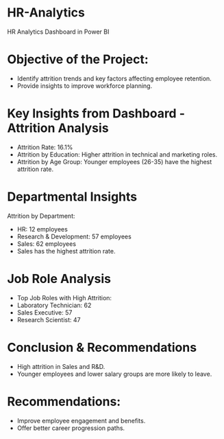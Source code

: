 # HR-Analytics
HR Analytics Dashboard in Power BI
# Objective of the Project:
- Identify attrition trends and key factors affecting employee retention.
- Provide insights to improve workforce planning.
# Key Insights from Dashboard - Attrition Analysis
- Attrition Rate: 16.1%
- Attrition by Education: Higher attrition in technical and marketing roles.
- Attrition by Age Group: Younger employees (26-35) have the highest attrition rate.

# Departmental Insights
 Attrition by Department:
- HR: 12 employees
- Research & Development: 57 employees
- Sales: 62 employees
- Sales has the highest attrition rate.

# Job Role Analysis
- Top Job Roles with High Attrition:
- Laboratory Technician: 62
- Sales Executive: 57
- Research Scientist: 47

 # Conclusion & Recommendations
- High attrition in Sales and R&D.
- Younger employees and lower salary groups are more likely to leave.

# Recommendations:
- Improve employee engagement and benefits.
- Offer better career progression paths.
